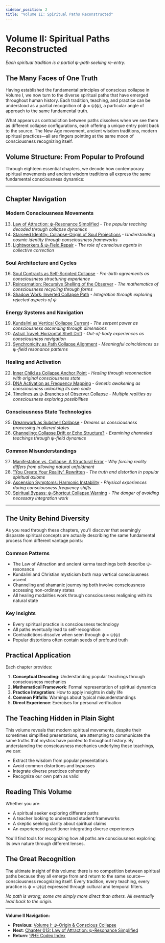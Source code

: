 ```yaml
---
sidebar_position: 2
title: "Volume II: Spiritual Paths Reconstructed"
---
```


# Volume II: Spiritual Paths Reconstructed

*Each spiritual tradition is a partial ψ-path seeking re-entry.*

## The Many Faces of One Truth

Having established the fundamental principles of conscious collapse in Volume I, we now turn to the diverse spiritual paths that have emerged throughout human history. Each tradition, teaching, and practice can be understood as a partial recognition of ψ = ψ(ψ), a particular angle of approach to the same fundamental truth.

What appears as contradiction between paths dissolves when we see them as different collapse configurations, each offering a unique entry point back to the source. The New Age movement, ancient wisdom traditions, modern spiritual practices—all are fingers pointing at the same moon of consciousness recognizing itself.

## Volume Structure: From Popular to Profound

Through eighteen essential chapters, we decode how contemporary spiritual movements and ancient wisdom traditions all express the same fundamental consciousness dynamics:

---

## Chapter Navigation

### **Modern Consciousness Movements**
13. [Law of Attraction: ψ-Resonance Simplified](./chapter-013-law-attraction.md) - *The popular teaching decoded through collapse dynamics*
14. [Starseed Identity: Collapse-Origin of Soul Projections](./chapter-014-starseed-identity.md) - *Understanding cosmic identity through consciousness frameworks*
15. [Lightworkers & ψ-Field Repair](./chapter-015-lightworkers-field-repair.md) - *The role of conscious agents in collective correction*

### **Soul Architecture and Cycles**
16. [Soul Contracts as Self-Scripted Collapse](./chapter-016-soul-contracts.md) - *Pre-birth agreements as consciousness structuring experience*
17. [Reincarnation: Recursive Shelling of the Observer](./chapter-017-reincarnation.md) - *The mathematics of consciousness recycling through forms*
18. [Shadow Work: Inverted Collapse Path](./chapter-018-shadow-work.md) - *Integration through exploring rejected aspects of ψ*

### **Energy Systems and Navigation**
19. [Kundalini as Vertical Collapse Current](./chapter-019-kundalini.md) - *The serpent power as consciousness ascending through dimensions*
20. [Astral Travel: Horizontal Shell Drift](./chapter-020-astral-travel.md) - *Out-of-body experiences as consciousness navigation*
21. [Synchronicity as Path Collapse Alignment](./chapter-021-synchronicity.md) - *Meaningful coincidences as ψ-field resonance patterns*

### **Healing and Activation**
22. [Inner Child as Collapse Anchor Point](./chapter-022-inner-child.md) - *Healing through reconnection with original consciousness state*
23. [DNA Activation as Frequency Mapping](./chapter-023-dna-activation.md) - *Genetic awakening as consciousness unlocking its own code*
24. [Timelines as ψ-Branches of Observer Collapse](./chapter-024-timelines.md) - *Multiple realities as consciousness exploring possibilities*

### **Consciousness State Technologies**
25. [Dreamwork as Subshell Collapse](./chapter-025-dreamwork.md) - *Dreams as consciousness processing in altered states*
26. [Channeling: Collapse Drift or Echo Structure?](./chapter-026-channeling.md) - *Examining channeled teachings through ψ-field dynamics*

### **Common Misunderstandings**
27. [Manifestation vs. Collapse: A Structural Error](./chapter-027-manifestation-vs-collapse.md) - *Why forcing reality differs from allowing natural unfoldment*
28. ["You Create Your Reality" Rewritten](./chapter-028-create-reality-rewritten.md) - *The truth and distortion in popular spiritual axioms*
29. [Ascension Symptoms: Harmonic Instability](./chapter-029-ascension-symptoms.md) - *Physical experiences during consciousness frequency shifts*
30. [Spiritual Bypass: ψ-Shortcut Collapse Warning](./chapter-030-spiritual-bypass.md) - *The danger of avoiding necessary integration work*

---

## The Unity Behind Diversity

As you read through these chapters, you'll discover that seemingly disparate spiritual concepts are actually describing the same fundamental process from different vantage points:

### **Common Patterns**
- The Law of Attraction and ancient karma teachings both describe ψ-resonance
- Kundalini and Christian mysticism both map vertical consciousness ascent
- Channeling and shamanic journeying both involve consciousness accessing non-ordinary states
- All healing modalities work through consciousness realigning with its natural state

### **Key Insights**
- Every spiritual practice is consciousness technology
- All paths eventually lead to self-recognition
- Contradictions dissolve when seen through ψ = ψ(ψ)
- Popular distortions often contain seeds of profound truth

## Practical Application

Each chapter provides:

1. **Conceptual Decoding**: Understanding popular teachings through consciousness mechanics
2. **Mathematical Framework**: Formal representation of spiritual dynamics
3. **Practice Integration**: How to apply insights in daily life
4. **Common Pitfalls**: Warnings about typical misunderstandings
5. **Direct Experience**: Exercises for personal verification

## The Teaching Hidden in Plain Sight

This volume reveals that modern spiritual movements, despite their sometimes simplified presentations, are attempting to communicate the same truths that mystics have pointed to throughout history. By understanding the consciousness mechanics underlying these teachings, we can:

- Extract the wisdom from popular presentations
- Avoid common distortions and bypasses
- Integrate diverse practices coherently
- Recognize our own path as valid

## Reading This Volume

Whether you are:
- A spiritual seeker exploring different paths
- A teacher looking to understand student frameworks
- A skeptic seeking clarity about spiritual claims
- An experienced practitioner integrating diverse experiences

You'll find tools for recognizing how all paths are consciousness exploring its own nature through different lenses.

## The Great Recognition

The ultimate insight of this volume: there is no competition between spiritual paths because they all emerge from and return to the same source—consciousness recognizing itself. Every tradition, every teaching, every practice is ψ = ψ(ψ) expressed through cultural and temporal filters.

*No path is wrong; some are simply more direct than others. All eventually lead back to the origin.*

---

**Volume II Navigation:**
- **Previous**: [Volume I: ψ-Origin & Conscious Collapse](../volume-01-psi-origin-conscious-collapse/index.md)
- **Next**: [Chapter 013: Law of Attraction: ψ-Resonance Simplified](./chapter-013-law-attraction.md)
- **Return**: [ΨΗΕ Codex Index](../index.md)